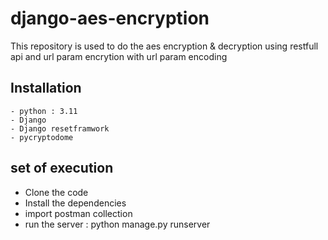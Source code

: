 # django-aes-encryption
This repository is used to do the aes encryption &amp; decryption using restfull api and url param encrytion with url param encoding

## Installation
    - python : 3.11
    - Django
    - Django resetframwork
    - pycryptodome


## set of execution
 - Clone the code
 - Install the dependencies
 - import postman collection
 - run the server : python manage.py runserver

 

